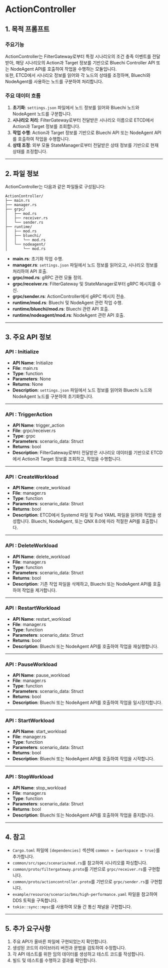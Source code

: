 # ActionController

## 1. 목적 프롬프트
### 주요기능
ActionController는 FilterGateway로부터 특정 시나리오의 조건 충족 이벤트를 전달받아, 해당 시나리오의 Action과 Target 정보를 기반으로 Bluechi Controller API 또는 NodeAgent API를 호출하여 작업을 수행하는 모듈입니다.  
또한, ETCD에서 시나리오 정보를 읽어와 각 노드의 상태를 조정하며, Bluechi와 NodeAgent를 사용하는 노드를 구분하여 처리합니다.

### 주요 데이터 흐름
1. **초기화**: `settings.json` 파일에서 노드 정보를 읽어와 Bluechi 노드와 NodeAgent 노드를 구분합니다.
2. **시나리오 처리**: FilterGateway로부터 전달받은 시나리오 이름으로 ETCD에서 Action과 Target 정보를 조회합니다.
3. **작업 수행**: Action과 Target 정보를 기반으로 Bluechi API 또는 NodeAgent API를 호출하여 작업을 수행합니다.
4. **상태 조정**: 외부 모듈 StateManager로부터 전달받은 상태 정보를 기반으로 현재 상태를 조정합니다.

---

## 2. 파일 정보
ActionController는 다음과 같은 파일들로 구성됩니다:

```
ActionController/
├── main.rs
├── manager.rs
├── grpc/
│   ├── mod.rs
│   ├── receiver.rs
│   └── sender.rs
├── runtime/
│   ├── mod.rs
│   ├── bluechi/
│   │   └── mod.rs
│   └── nodeagent/
│       └── mod.rs
```

- **main.rs**: 초기화 작업 수행.
- **manager.rs**: `settings.json` 파일에서 노드 정보를 읽어오고, 시나리오 정보를 처리하여 API 호출.
- **grpc/mod.rs**: gRPC 관련 모듈 정의.
- **grpc/receiver.rs**: FilterGateway 및 StateManager로부터 gRPC 메시지를 수신.
- **grpc/sender.rs**: ActionController에서 gRPC 메시지 전송.
- **runtime/mod.rs**: Bluechi 및 NodeAgent 관련 작업 수행.
- **runtime/bluechi/mod.rs**: Bluechi 관련 API 호출.
- **runtime/nodeagent/mod.rs**: NodeAgent 관련 API 호출.

---

## 3. 주요 API 정보

### API : Initialize
- **API Name**: Initialize
- **File**: main.rs
- **Type**: function
- **Parameters**: None
- **Returns**: None
- **Description**: `settings.json` 파일에서 노드 정보를 읽어와 Bluechi 노드와 NodeAgent 노드를 구분하여 초기화합니다.

---

### API : TriggerAction
- **API Name**: trigger_action
- **File**: grpc/receiver.rs
- **Type**: grpc
- **Parameters**: scenario_data: Struct
- **Returns**: bool
- **Description**: FilterGateway로부터 전달받은 시나리오 데이터를 기반으로 ETCD에서 Action과 Target 정보를 조회하고, 작업을 수행합니다.

---

### API : CreateWorkload
- **API Name**: create_workload
- **File**: manager.rs
- **Type**: function
- **Parameters**: scenario_data: Struct
- **Returns**: bool
- **Description**: ETCD에서 Systemd 파일 및 Pod YAML 파일을 읽어와 작업을 생성합니다. Bluechi, NodeAgent, 또는 QNX 8.0에 따라 적절한 API를 호출합니다.

---

### API : DeleteWorkload
- **API Name**: delete_workload
- **File**: manager.rs
- **Type**: function
- **Parameters**: scenario_data: Struct
- **Returns**: bool
- **Description**: 기존 작업 파일을 삭제하고, Bluechi 또는 NodeAgent API를 호출하여 작업을 제거합니다.

---

### API : RestartWorkload
- **API Name**: restart_workload
- **File**: manager.rs
- **Type**: function
- **Parameters**: scenario_data: Struct
- **Returns**: bool
- **Description**: Bluechi 또는 NodeAgent API를 호출하여 작업을 재실행합니다.

---

### API : PauseWorkload
- **API Name**: pause_workload
- **File**: manager.rs
- **Type**: function
- **Parameters**: scenario_data: Struct
- **Returns**: bool
- **Description**: Bluechi 또는 NodeAgent API를 호출하여 작업을 일시정지합니다.

---

### API : StartWorkload
- **API Name**: start_workload
- **File**: manager.rs
- **Type**: function
- **Parameters**: scenario_data: Struct
- **Returns**: bool
- **Description**: Bluechi 또는 NodeAgent API를 호출하여 작업을 시작합니다.

---

### API : StopWorkload
- **API Name**: stop_workload
- **File**: manager.rs
- **Type**: function
- **Parameters**: scenario_data: Struct
- **Returns**: bool
- **Description**: Bluechi 또는 NodeAgent API를 호출하여 작업을 중지합니다.

---

## 4. 참고
- `Cargo.toml` 파일에 `[dependencies]` 섹션에 `common = {workspace = true}`를 추가합니다.
- `common/src/spec/scenario/mod.rs`를 참고하여 시나리오를 파싱합니다.
- `common/proto/filtergateway.proto`를 기반으로 `grpc/receiver.rs`를 구현합니다.
- `common/proto/actioncontroller.proto`를 기반으로 `grpc/sender.rs`를 구현합니다.
- `example/resource/scenario/bms/high-performance.yaml` 파일을 참고하여 DDS 토픽을 구독합니다.
- `tokio::sync::mpsc`를 사용하여 모듈 간 통신 채널을 구현합니다.

---

## 5. 추가 요구사항
1. 주요 API가 올바른 파일에 구현되었는지 확인합니다.
2. 생성된 코드의 라이브러리 버전과 문법을 검토하여 수정합니다.
3. 각 API 테스트를 위한 임의 데이터를 생성하고 테스트 코드를 작성합니다.
4. 빌드 및 테스트를 수행하고 결과를 확인합니다.